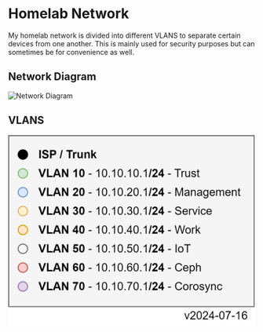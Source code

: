 # Homelab Network

My homelab network is divided into different VLANS to separate certain devices from one another. This is mainly used for security purposes but can sometimes be for convenience as well.

## Network Diagram

![Network Diagram](../../../src/assets/network/homelab-network-diagram_v2024-07-15.svg)

## VLANS

![VLANS](../../../src/assets/network/homelab-vlans_v2024-07-16.svg)
